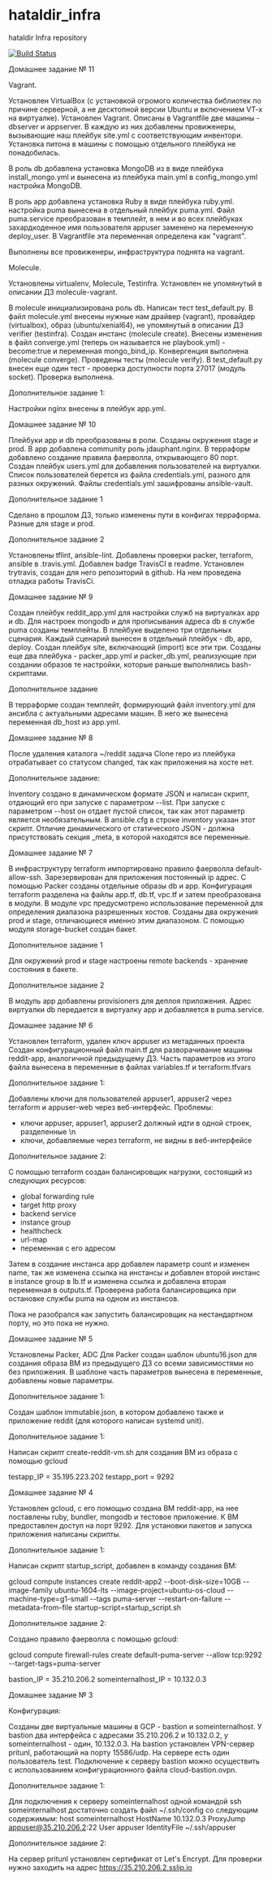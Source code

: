 # hataldir_infra
hataldir Infra repository

[![Build Status](https://travis-ci.org/Otus-DevOps-2020-02/hataldir_infra.svg?branch=master)](https://travis-ci.org/Otus-DevOps-2020-02/hataldir_infra)

Домашнее задание № 11

Vagrant.

Установлен VirtualBox (с установкой огромого количества библиотек по причине серверной, а не десктопной версии Ubuntu и включением VT-x на виртуалке). Установлен Vagrant.
Описаны в Vagrantfile две машины - dbserver и appserver. В каждую из них добавлены провиженеры, вызывающие наш плейбук site.yml с соответствующим инвентори.
Установка питона в машины с помощью отдельного плейбука не понадобилась.

В роль db добавлена установка MongoDB из в виде плейбука install_mongo.yml и вынесена из плейбука main.yml в config_mongo.yml настройка MongoDB.

В роль app добавлена установка Ruby в виде плейбука ruby.yml. настройка puma вынесена в отдельный плейбук puma.yml.
Файл puma.service преобразован в темплейт, в нем и во всех плейбуках захардкоденное имя пользователя appuser заменено на переменную deploy_user. В Vagrantfile эта переменная определена как "vagrant".

Выполнены все провиженеры, инфраструктура поднята на vagrant.

Molecule.

Установлены virtualenv, Molecule, Testinfra. Установлен не упомянутый в описании ДЗ molecule-vagrant.

В molecule инициализирована роль db. Написан тест test_default.py.
В файл molecule.yml внесены нужные нам драйвер (vagrant), провайдер (virtualbox), образ (ubuntu/xenial64), не упомянутый в описании ДЗ verifier (testinfra).
Создан инстанс (molecule create).
Внесены изменения в файл converge.yml (теперь он называется не playbook.yml) - become:true и переменная mongo_bind_ip.
Конвергенция выполнена (molecule converge).
Проведены тесты (molecule verify).
В test_default.py внесен еще один тест - проверка доступности порта 27017 (модуль socket). Проверка выполнена.






Дополнительное задание 1:

Настройки nginx внесены в плейбук app.yml.







Домашнее задание № 10

Плейбуки app и db преобразованы в роли.
Созданы окружения stage и prod.
В app добавлена community роль jdauphant.nginx. В терраформ добавлено создание правила фаерволла, открывающего 80 порт.
Создан плейбук users.yml для добавления пользователей на виртуалки. Список пользователей берется из файла credentials.yml, разного для разных окружений. Файлы credentials.yml зашифрованы ansible-vault.


Дополнительное задание 1

Сделано в прошлом ДЗ, только изменены пути в конфигах терраформа. Разные для stage и prod.

Дополнительное задание 2

Установлены tflint, ansible-lint. Добавлены проверки packer, terraform, ansible в .travis.yml. Добавлен badge TravisCI в readme.
Установлен trytravis, создан для него репозиторий в github. На нем проведена отладка работы TravisCi.


Домашнее задание № 9

Создан плейбук reddit_app.yml для настройки служб на виртуалках app и db. Для настроек mongodb и для прописывания адреса db в службе puma созданы темплейты.
В плейбуке выделено три отдельных сценария.
Каждый сценарий вынесен в отдельный плейбук - db, app, deploy. Создан плейбук site, включающий (import) все эти три.
Созданы еще два плейбука - packer_app.yml и packer_db.yml, реализующие при создании образов те настройки, которые раньше выполнялись bash-скриптами.

Дополнительное задание

В терраформе создан темплейт, формирующий файл inventory.yml для ансибла с актуальными адресами машин.
В него же вынесена переменная db_host из app.yml.



Домашнее задание № 8

После удаления каталога ~/reddit задача Clone repo из плейбука отрабатывает со статусом changed, так как приложения на хосте нет.

Дополнительное задание:

Inventory создано в динамическом формате JSON и написан скрипт, отдающий его при запуске с параметром --list. При запуске с параметром --host он отдает пустой список, так как этот параметр является необязательным.
В ansible.cfg в строке inventory указан этот скрипт.
Отличие динамического от статического JSON - должна присутствовать секция _meta, в которой находятся все переменные.



Домашнее задание № 7

В инфраструктуру terraform импортировано правило фаерволла default-allow-ssh.
Зарезервирован для приложения постоянный ip адрес.
С помощью Packer созданы отдельные образы db и app.
Конфигурация terraform разделена на файлы app.tf, db.tf, vpc.tf и затем преобразована в модули.
В модуле vpc предусмотрено использование переменной для определения диапазона разрешенных хостов.
Созданы два окружения prod и stage, отличающиеся именно этим диапазоном.
С помощью модуля storage-bucket создан бакет.

Дополнительное задание 1

Для окружений prod и stage настроены remote backends - хранение состояния в бакете.

Дополнительное задание 2

В модуль app добавлены provisioners для деплоя приложения. Адрес виртуалки db передается в виртуалку app и добавляется в puma.service.






Домашнее задание № 6

Установлен terraform, удален ключ appuser из метаданных проекта
Создан конфигурационный файл main.tf для разворачивание машины reddit-app, аналогичной предыдущему ДЗ.
Часть параметров из этого файла вынесена в переменные в файлах variables.tf и terraform.tfvars

Дополнительное задание 1:

Добавлены ключи для пользователей appuser1, appuser2 через terraform и appuser-web через веб-интерфейс. Проблемы:
 - ключи appuser, appuser1, appuser2 должный идти в одной строек, разделенные \n
 - ключи, добавляемые через terraform, не видны в веб-интерфейсе

Дополнительное задание 2:

С помощью terraform создан балансировщик нагрузки, состоящий из следующих ресурсов:
 - global forwarding rule
 - target http proxy
 - backend service
 - instance group
 - healthcheck
 - url-map
 - переменная с его адресом

Затем в создание инстанса app добавлен параметр count и изменен name, так же изменена ссылка на инстансы и добавлен второй инстанс в instance group в lb.tf и изменена ссылка и добавлена вторая переменная в outputs.tf.
Проверена работа балансировщика при остановке службы puma на одном из инстансов.

Пока не разобрался как запустить балансировщик на нестандартном порту, но это пока не нужно.



Домашнее задание № 5

Установлены Packer, ADC
Для Packer создан шаблон ubuntu16.json для создания образа ВМ из предыдущего ДЗ со всеми зависимостями но без приложения.
В шаблоне часть параметров вынесена в переменные, добавлены новые параметры.

Дополнительное задание 1:

Создан шаблон immutable.json, в котором добавлено также и приложение reddit (для которого написан systemd unit).

Дополнительное задание 1:

Написан скрипт create-reddit-vm.sh для создания ВМ из образа с помощью gcloud


testapp_IP = 35.195.223.202
testapp_port = 9292

Домашнее задание № 4

Установлен gcloud, с его помощью создана ВМ reddit-app, на нее поставлены ruby, bundler, mongodb и тестовое приложение. К ВМ предоставлен доступ на порт 9292.
Для установки пакетов и запуска приложения написаны скрипты.

Дополнительное задание 1:

Написан скрипт startup_script, добавлен в команду создания ВМ:

gcloud compute instances create reddit-app2  --boot-disk-size=10GB   --image-family ubuntu-1604-lts   --image-project=ubuntu-os-cloud   --machine-type=g1-small   --tags puma-server   --restart-on-failure --metadata-from-file startup-script=startup_script.sh


Дополнительное задание 2:

Создано правило фаерволла с помощью gcloud:

gcloud compute firewall-rules create default-puma-server --allow tcp:9292 --target-tags=puma-server



bastion_IP = 35.210.206.2
someinternalhost_IP = 10.132.0.3

Домашнее задание № 3

Конфигурация:

Созданы две виртуальные машины в GCP - bastion и someinternalhost.
У bastion два интерфейса с адресами 35.210.206.2 и 10.132.0.2, у someinternalhost - один, 10.132.0.3.
На bastion установлен VPN-сервер pritunl, работающий на порту 15586/udp. На сервере есть один пользователь test.
Подключение к серверу bastion можно осуществить с использованием конфигурационного файла cloud-bastion.ovpn.


Дополнительное задание 1:

Для подключения к серверу someinternalhost одной командой ssh someinternalhost достаточно создать файл ~/.ssh/config со следующим содержимым:
host someinternalhost
 HostName 10.132.0.3
 ProxyJump appuser@35.210.206.2:22
 User appuser
 IdentityFile ~/.ssh/appuser


Дополнительное задание 2:

 На сервер pritunl установлен сертификат от Let's Encrypt. Для проверки нужно заходить на адрес https://35.210.206.2.sslip.io
